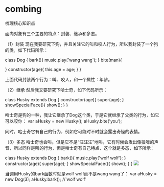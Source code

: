# combing
梳理核心知识点

面向对象有三个主要的特点：封装、继承和多态。

（1）封装
现在我要研究下狗，并且关注它的叫和咬人行为，所以我封装了一个狗的类，如下代码所示：

class Dog {
  bark(){
    music.play('wang wang');
  }
  bite(man){
  
  }
  constructor(age){
    this.age = age;
  }
}

上面代码封装两个行为：叫、咬人，和一个属性：年龄。

（2）继承
然后我又要研究下哈士奇，如下代码所示：

class Husky extends Dog {
  constructor(age){
    super(age);
  }
  showSpecialFace(){
    show();
  }
}

哈士奇是狗的一种，我让它继承了Dog这个类，于是它就继承了父类的行为，如它可以咬你：
var aHusky = new Husky();
aHusky.bite('you');

同时，哈士奇它有自己的行为，例如它可能时不时就会露出奇怪的表情。

（3）多态
哈士奇也会叫，但是它不是“汪汪汪”地叫，它有时候会发出像狼嚎的声音，所以同样是叫的行为，但是哈士奇有自己特点，这个就是多态，如下所示：

class Husky extends Dog {
  bark(){
    music.play('wolf wolf');
  }
  constructor(age){
    super(age);
  }
  showSpecialFace(){
    show();
  }
}
![](http://fed.renren.com/wp-content/uploads/2017/05/5-4.png)

当调用Husky的bark函数时就是wolf wolf而不是wang wang了：
var aHusky = new Dog(3);
aHusky.bark();    //'wolf wolf'

